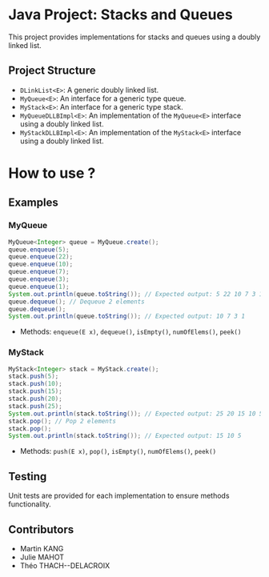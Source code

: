 
# Java Project: Stacks and Queues

This project provides implementations for stacks and queues using a doubly linked list.

## Project Structure

- `DLinkList<E>`: A generic doubly linked list.
- `MyQueue<E>`: An interface for a generic type queue.
- `MyStack<E>`: An interface for a generic type stack.
- `MyQueueDLLBImpl<E>`: An implementation of the `MyQueue<E>` interface using a doubly linked list.
- `MyStackDLLBImpl<E>`: An implementation of the `MyStack<E>` interface using a doubly linked list.

# How to use ?
## **Examples**

### MyQueue<E>
```java
MyQueue<Integer> queue = MyQueue.create();
queue.enqueue(5);
queue.enqueue(22);
queue.enqueue(10);
queue.enqueue(7);
queue.enqueue(3);
queue.enqueue(1);
System.out.println(queue.toString()); // Expected output: 5 22 10 7 3 1
queue.dequeue(); // Dequeue 2 elements
queue.dequeue();
System.out.println(queue.toString()); // Expected output: 10 7 3 1
```
- Methods: `enqueue(E x)`, `dequeue()`, `isEmpty()`, `numOfElems()`, `peek()`

### MyStack<E>
```java
MyStack<Integer> stack = MyStack.create();
stack.push(5);
stack.push(10);
stack.push(15);
stack.push(20);
stack.push(25);
System.out.println(stack.toString()); // Expected output: 25 20 15 10 5
stack.pop(); // Pop 2 elements
stack.pop();
System.out.println(stack.toString()); // Expected output: 15 10 5
```
- Methods: `push(E x)`, `pop()`, `isEmpty()`, `numOfElems()`, `peek()`

## Testing

Unit tests are provided for each implementation to ensure methods functionality.

## Contributors
- Martin KANG
- Julie MAHOT
- Théo THACH--DELACROIX
